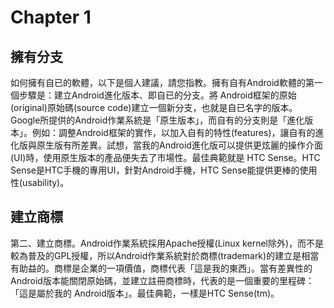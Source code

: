 # Chapter 1

## 擁有分支

如何擁有自已的軟體，以下是個人建議，請您指教。擁有自有Android軟體的第一個步驟是：建立Android進化版本、即自已的分支。將 Android框架的原始(original)原始碼(source
code)建立一個新分支，也就是自已名字的版本。Google所提供的Android作業系統是「原生版本」，而自有的分支則是「進化版本」。例如：調整Android框架的實作，以加入自有的特性(features)，讓自有的進化版與原生版有所差異。試想，當我的Android進化版可以提供更炫麗的操作介面(UI)時，使用原生版本的產品便失去了市場性。最佳典範就是 HTC Sense。HTC Sense是HTC手機的專用UI，針對Android手機，HTC Sense能提供更棒的使用性(usability)。

## 建立商標

第二、建立商標。Android作業系統採用Apache授權(Linux kernel除外)，而不是較為普及的GPL授權，所以Android作業系統對於商標(trademark)的建立是相當有助益的。商標是企業的一項價值，商標代表「這是我的東西」。當有差異性的Android版本能關閉原始碼，並建立註冊商標時，代表的是一個重要的里程碑：「這是屬於我的 Android版本」。最佳典範，一樣是HTC Sense(tm)。
